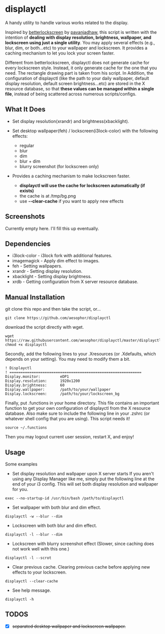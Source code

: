 # displayctl
A handy utility to handle various works related to the display.
 
Inspired by [betterlockscreen](https://github.com/pavanjadhaw/betterlockscreen) by [pavanjadhaw](https://github.com/pavanjadhaw/), this script is written with the intention of **dealing with display resolution, brightness, wallpaper, and lockscreen using just a single utility**. You may apply several effects (e.g., blur, dim, or both...etc) to your wallpaper and lockscreen. It provides a caching mechanism to let you lock your screen faster. 
 
Different from betterlockscreen, displayctl does not generate cache for every lockscreen style. Instead, it only generate cache for the one that you need. The rectangle drawing part is taken from his script.
In Addition, the configuration of displayctl (like the path to your daily wallpaper, default display resolution, default screen brightness...etc) are stored in the X resource database, so that **these values can be managed within a single file**, instead of being scattered across numerous scripts/configs.

## What It Does
* Set display resolution(xrandr) and brightness(xbacklight).
 
* Set desktop wallpaper(feh) / lockscreen(i3lock-color) with the following effects:
  * regular
  * blur
  * dim
  * blur + dim
  * blurry screenshot (for lockscreen only)
 
* Provides a caching mechanism to make lockscreen faster.
  * **displayctl will use the cache for lockscreen automatically (if exists)**
  * the cache is at /tmp/bg.png
  * use **--clear-cache** if you want to apply new effects

## Screenshots
Currently empty here. I'll fill this up eventually.

## Dependencies
* i3lock-color - i3lock fork with additional features.
* imagemagick  - Apply dim effect to images.
* feh          - Setting wallpapers.
* xrandr       - Setting display resolution.
* xbacklight   - Setting display brightness.
* xrdb         - Getting configuration from X server resource database.
 
## Manual Installation
git clone this repo and then take the script, or...
```
git clone https://github.com/aesophor/displayctl
```
 
download the script directly with wget.
```
wget https://raw.githubusercontent.com/aesophor/displayctl/master/displayctl
chmod +x displayctl
```

Secondly, add the following lines to your .Xresources (or .Xdefaults, which depends on your setting). You may need to modify them a bit.
```
! Displayctl
! ============================================================
Display.monitor:         eDP1
Display.resolution:      1920x1200
Display.brightness:      60
Display.wallpaper:       /path/to/your/wallpaper
Display.lockscreen:      /path/to/your/lockscreen_bg
```

Finally, put .functions in your home directory. This file contains an important function to get your own configuration of displayctl from the X resource database.
Also make sure to include the following line in your .zshrc (or whatever shell config that you are using). This script needs it!
```
source ~/.functions
```

Then you may logout current user session, restart X, and enjoy!
 
## Usage
Some examples
* Set display resolution and wallpaper upon X server starts
If you aren't using any Display Manager like me, simply put the following line at the end of your i3 config. This will set both display resolution and wallpaper for you.
```
exec --no-startup-id /usr/bin/bash /path/to/displayctl
```
 
* Set wallpaper with both blur and dim effect.
```
displayctl -w --blur --dim
```
 
* Lockscreen with both blur and dim effect.
```
displayctl -l --blur --dim
```
 
* Lockscreen with blurry screenshot effect (Slower, since caching does not work well with this one.)
```
displayctl -l --scrot
```
 
* Clear previous cache. Clearing previous cache before applying new effects to your lockscreen.
```
displayctl --clear-cache
```

* See help message.
```
displayctl -h
```
 
## TODOS
- [x] ~~separated desktop wallpaper and lockscreen wallpaper.~~
